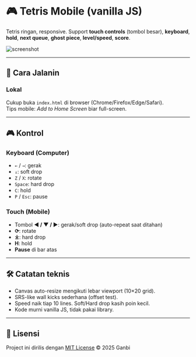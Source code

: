 # 🎮 Tetris Mobile (vanilla JS)

Tetris ringan, responsive.
Support **touch controls** (tombol besar), **keyboard**, **hold**, **next queue**, **ghost piece**, **level/speed**, **score**.

![screenshot](./preview.png)

---

## 🚀 Cara Jalanin
### Lokal
Cukup buka `index.html` di browser (Chrome/Firefox/Edge/Safari).  
Tips mobile: *Add to Home Screen* biar full-screen.

---

## 🎮 Kontrol
### Keyboard (Computer)
- `←` / `→`: gerak
- `↓`: soft drop
- `Z` / `X`: rotate
- `Space`: hard drop
- `C`: hold
- `P` / `Esc`: pause

### Touch (Mobile)
- Tombol **◀ / ▼ / ▶**: gerak/soft drop (auto-repeat saat ditahan)
- **⟳**: rotate
- **⤓**: hard drop
- **H**: hold
- **Pause** di bar atas

---

## 🛠️ Catatan teknis
- Canvas auto-resize mengikuti lebar viewport (10×20 grid).
- SRS-like wall kicks sederhana (offset test).
- Speed naik tiap 10 lines. Soft/Hard drop kasih poin kecil.
- Kode murni vanilla JS, tidak pakai library.

---

## 📜 Lisensi
Project ini dirilis dengan [MIT License](./LICENSE) © 2025 Ganbi
